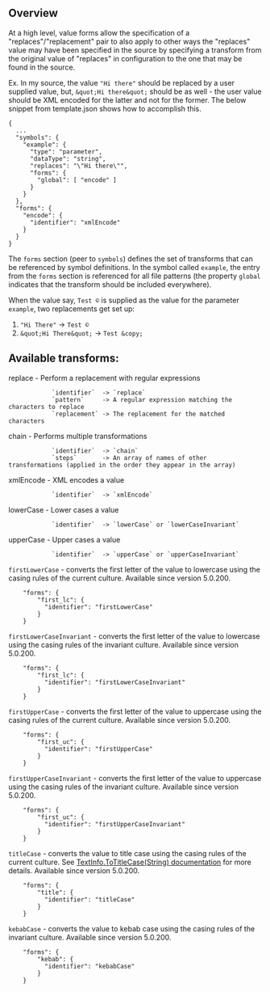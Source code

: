 ## Overview

At a high level, value forms allow the specification of a "replaces"/"replacement" pair to also apply to other ways the "replaces" value may have been specified in the source by specifying a transform from the original value of "replaces" in configuration to the one that may be found in the source.

Ex.
In my source, the value `"Hi there"` should be replaced by a user supplied value, but, `&quot;Hi there&quot;` should be as well - the user value should be XML encoded for the latter and not for the former. The below snippet from template.json shows how to accomplish this.

```
{
  ...
  "symbols": {
    "example": {
      "type": "parameter",
      "dataType": "string",
      "replaces": "\"Hi there\"",
      "forms": {
        "global": [ "encode" ]
      }
    }
  },
  "forms": {
    "encode": {
      "identifier": "xmlEncode"
    }
  }
}
```

The `forms` section (peer to `symbols`) defines the set of transforms that can be referenced by symbol definitions. In the symbol called `example`, the entry from the `forms` section is referenced for all file patterns (the property `global` indicates that the transform should be included everywhere).

When the value say, `Test ©` is supplied as the value for the parameter `example`, two replacements get set up:
1) `"Hi There"` -> `Test ©`
2) `&quot;Hi There&quot;` -> `Test &copy;`

## Available transforms:

replace   - Perform a replacement with regular expressions
```
            `identifier`  -> `replace`
            `pattern`     -> A regular expression matching the characters to replace
            `replacement` -> The replacement for the matched characters
```

chain     - Performs multiple transformations
```
            `identifier`  -> `chain`
            `steps`       -> An array of names of other transformations (applied in the order they appear in the array)
```

xmlEncode - XML encodes a value
```
            `identifier`  -> `xmlEncode`
```

lowerCase - Lower cases a value
```
            `identifier`  -> `lowerCase` or `lowerCaseInvariant`
```

upperCase - Upper cases a value
```
            `identifier`  -> `upperCase` or `upperCaseInvariant`
```

`firstLowerCase` - converts the first letter of the value to lowercase using the casing rules of the current culture. Available since version 5.0.200.
```
    "forms": {
        "first_lc": {
          "identifier": "firstLowerCase"
        }
    }
```
`firstLowerCaseInvariant` - converts the first letter of the value to lowercase using the casing rules of the invariant culture. Available since version 5.0.200.
```
    "forms": {
        "first_lc": {
          "identifier": "firstLowerCaseInvariant"
        }
    }
```

`firstUpperCase` - converts the first letter of the value to uppercase using the casing rules of the current culture. Available since version 5.0.200.
```
    "forms": {
        "first_uc": {
          "identifier": "firstUpperCase"
        }
    }
```
`firstUpperCaseInvariant` - converts the first letter of the value to uppercase using the casing rules of the invariant culture. Available since version 5.0.200.
```
    "forms": {
        "first_uc": {
          "identifier": "firstUpperCaseInvariant"
        }
    }
```

`titleCase` - converts the value to title case using the casing rules of the current culture. See [TextInfo.ToTitleCase(String) documentation](https://docs.microsoft.com/dotnet/api/system.globalization.textinfo.totitlecase) for more details. Available since version 5.0.200.
```
    "forms": {
        "title": {
          "identifier": "titleCase"
        }
    }
```

`kebabCase` - converts the value to kebab case using the casing rules of the invariant culture. Available since version 5.0.200.
```
    "forms": {
        "kebab": {
          "identifier": "kebabCase"
        }
    }
```